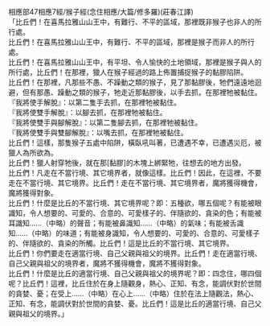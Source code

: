 相應部47相應7經/猴子經(念住相應/大篇/修多羅)(莊春江譯)  
「比丘們！在喜馬拉雅山山王中，有難行、不平的區域，那裡既非猴子也非人的所行處。  
比丘們！在喜馬拉雅山山王中，有難行、不平的區域，那裡是猴子而非人的所行處。  
比丘們！在喜馬拉雅山山王中，有平坦、令人愉快的土地領域，那裡是猴子與人的所行處，比丘們！在那裡，獵人在猴子經過的路上佈置捕捉猴子的黏膠陷阱。  
比丘們！在那裡，凡那些不愚、不躁動之類的猴子，見了那黏膠後，牠們遠遠地迴避，但有那愚、躁動之類的猴子，牠走近那黏膠後，以手去抓，在那裡牠被黏住。  
『我將使手解脫』：以第二隻手去抓，在那裡牠被黏住。  
『我將使雙手解脫』：以腳去抓，在那裡牠被黏住。  
『我將使雙手與腳解脫』：以第二隻腳去抓，在那裡牠被黏住。  
『我將使雙手與雙腳解脫』：以嘴去抓，在那裡牠被黏住。  
比丘們！這樣，那隻猴子五處中陷阱，橫臥吼叫著，已遭遇不幸，已遭遇災厄，被獵人為所欲為。  
比丘們！獵人射穿牠後，就在那[黏膠]的木塊上綁緊牠，往想去的地方出發。  
比丘們！凡走在不當行境、其它境界者，就像這樣。比丘們！因此，在這裡，不要走在不當行境、其它境界。比丘們！走在不當行境、其它境界者，魔將獲得機會，魔將獲得對象。  
比丘們！什麼是比丘的不當行境、其它境界呢？即：五種欲，哪五個呢？有能被眼識知，令人想要的、可愛的、合意的、可愛樣子的、伴隨欲的、貪染的色；有能被耳識知……（中略）的聲音；有能被鼻識知……（中略）的氣味；有能被舌識知……（中略）的味道；有能被身識知，令人想要的、可愛的、合意的、可愛樣子的、伴隨欲的、貪染的所觸。比丘們！這是比丘的不當行境、其它境界。  
比丘們！你們要走在適當行境、自己父親與祖父的境界。比丘們！走在適當行境、自己父親與祖父的境界者，魔將不獲得機會，魔將不獲得對象。  
比丘們！什麼是比丘的適當行境、自己父親與祖父的境界呢？即：四念住，哪四個呢？比丘們！這裡，比丘住於在身上隨觀身，熱心、正知、有念，能調伏對於世間的貪婪、憂；在受上……（中略）在心上……（中略）住於在法上隨觀法，熱心、正知、有念，能調伏對於世間的貪婪、憂。比丘們！這是比丘的適當行境、自己父親與祖父的境界。」  
  
  
